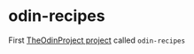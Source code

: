 # odin-recipes

First <a href='https://www.theodinproject.com/paths/foundations/courses/foundations/lessons/recipes'>TheOdinProject project</a> called `odin-recipes`
